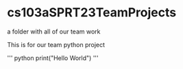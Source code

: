 # cs103aSPRT23TeamProjects
a folder with all of our team work

This is for our team python project

''' python
print("Hello World")
'''
